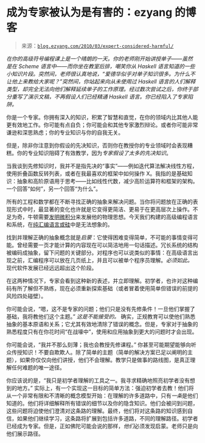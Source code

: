 <!--yml

类别：未分类

日期：2024-07-01 18:18:25

-->

# 成为专家被认为是有害的：ezyang 的博客

> 来源：[`blog.ezyang.com/2010/03/expert-considered-harmful/`](http://blog.ezyang.com/2010/03/expert-considered-harmful/)

*在你的高级符号编程课上是一个晴朗的一天。你的老师刚开始讲授单子——虽然是在 Scheme 语言中——而你坐在教室后排，嘲笑你从 Haskell 语言知道的一些小知识片段。突然间，老师很认真地说，“爱德华似乎对单子知识很多。为什么不让他上来教给大家呢？”突然间，你站起来向从未使用过 Haskell 语言的人们解释类型，却完全无法向他们解释延续单子的工作原理。经过数次尝试之后，你终于部分重写了演示文稿，不再假设人们已经精通 Haskell 语言。你已经陷入了专家陷阱。*

你是一个专家。你拥有深入的知识，积累了智慧和直觉，在你的领域内比其他人能更有效地工作。你可能有点自负；你可能会和其他专家激烈辩论。或者你可能非常谦逊和深思熟虑；你的专业知识与你的自我无关。

但是，除非你注意到你假设的先决知识，否则你在教授你的专业领域时会表现糟糕。你的专业知识阻碍了有效教学，因为*专家假设了太多的先决知识*。

当我谈到先修知识时，我并不是指先决的“事实”——例如迭代算法解决线性方程，使用折叠函数反转列表，或者在我最喜欢的框架中如何操作 X。我指的是基础知识：抽象和高阶原语用于思考——比如线性代数，减少高阶运算符和框架的架构。一个回答“如何”，另一个回答“为什么”。

所有的工程和数学都在不断寻找正确的抽象来解决问题。当你将问题放在正确的表现形式中时，最显著的变化也许就是它变得更简洁、更易于在更高层次上操作。不足为奇，牛顿需要[发明微积分](http://en.wikipedia.org/wiki/Philosophi%C3%A6_Naturalis_Principia_Mathematica)来发展他的物理思想。今天我们构建的高级编程语言和系统，在[纯汇编语言或硅](http://6004.csail.mit.edu/)中是无法想象的。

找到并理解正确的抽象概念就是*启蒙*：它使得困难变得简单，不可能的事情变得可能。曾经需要一页才能计算的内容现在可以简洁地用一句话描述。冗长系统的结构被编码成抽象，留下问题的关键部分。对程序也可以说类似的事情：在高级语言出现之前，汇编程序可以放在几页纸上，并且可以被单个程序员理解。*必须如此。* 现代软件发展已经远远超出这个阶段。

在这两种情况下，专家会看到这种新的表述，并立即理解。初学者，也许对这种编码有所了解但不熟练，现在必须重新探索基础（或者冒着使用简单但错误的前提的风险四处碰壁）。

你可能会说，“嗯，这不是专家的问题；他们只是没有先修条件！一旦他们掌握了基础，我将教他们这个主题。” *这是不能接受的。* 确实，正规教育可以使他们熟悉抽象的基本原语和关系；它尤其有效地清除了错误的概念。但是，专家对于抽象的熟悉程度只有在你花时间“在战壕中”，使用和应用抽象到更大的问题时才会出现。

你可能会说，“我并不那么刻薄；我也会教授先修课程。” 你甚至可能期望能够向听众传授知识！不要自欺欺人。除了简单的主题（简单的解决方案已足以阐明的主题），如果你仅仅向他们讲授，他们不会理解。教学只是做事的路线图，是真正理解任何难题的唯一途径。

你应该说的是，“我只是初学者理解的工具之一。我寻求精确地照亮初学者没有想到的地方。” 实际上，有一个实现这一目标的简单方法：强迫初学者去教！他们将从一个非常有限和不清晰的概念模型开始：在理解的许多道路中，只有*一条*是他们知道的。他们将详细解释所有错误的细节以及你的隐含知识。他们会被问到问题，这些问题将迫使他们澄清对这条路的理解。最终，他们将对这条路的知识感到自信，如果他们继续学习，这条路将扩展到包括许多道路，不同的理解路径。初学者已经成为专家。但是，正如佛陀可能会说的那样，*他们*必须发现启蒙。老师只是向他们展示路径。
